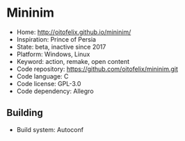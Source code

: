 # Mininim

- Home: http://oitofelix.github.io/mininim/
- Inspiration: Prince of Persia
- State: beta, inactive since 2017
- Platform: Windows, Linux
- Keyword: action, remake, open content
- Code repository: https://github.com/oitofelix/mininim.git
- Code language: C
- Code license: GPL-3.0
- Code dependency: Allegro

## Building

- Build system: Autoconf
